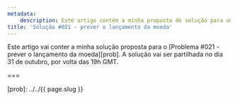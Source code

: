 ```yaml
---
metadata:
    description: Este artigo contém a minha proposta de solução para um dos problemas deste blogue.
title: 'Solução #021 - prever o lançamento da moeda'
---
```


Este artigo vai conter a minha solução proposta para o [Problema #021 - prever o lançamento da moeda][prob]. A solução vai ser partilhada no dia 31 de outubro, por volta das 19h GMT.
<!--Este artigo contém a minha solução proposta para o [Problema #021 - prever o lançamento da moeda][prob]. Por favor não leias esta solução se ainda não tentaste resolver [o problema][prob] a sério.-->

===

<!--
### Solução



Se tens alguma questão sobre a minha solução, se encontraste algum erro (woops!) ou se gostavas de partilhar a *tua* solução, deixa um comentário em baixo.-->

[prob]: ../../{{ page.slug }}

